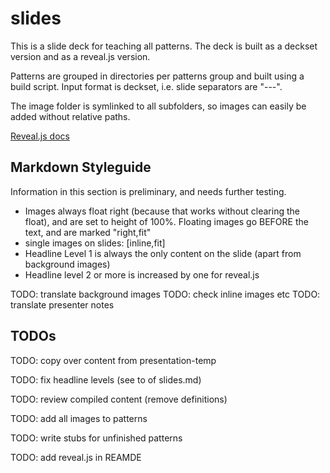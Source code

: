 # slides

This is a slide deck for teaching all patterns. The deck is built as a deckset version and as a reveal.js version.

Patterns are grouped in directories per patterns group and built using a build script. Input format is deckset, i.e. slide separators are "---".

The image folder is symlinked to all subfolders, so images can easily be added without relative paths.

[Reveal.js docs](https://github.com/hakimel/reveal.js/blob/master/README.md)

## Markdown Styleguide

Information in this section is preliminary, and needs further testing.

* Images always float right (because that works without clearing the float), and are set to height of 100%. Floating images go BEFORE the text, and are marked "right,fit"
* single images on slides: [inline,fit]
* Headline Level 1 is always the only content on the slide (apart from background images)
* Headline level 2  or more is increased by one for reveal.js


TODO: translate background images
TODO: check inline images etc
TODO: translate presenter notes

## TODOs

TODO: copy over content from presentation-temp

TODO: fix headline levels (see to of slides.md)

TODO: review compiled content (remove definitions)

TODO: add all images to patterns


TODO: write stubs for unfinished patterns

TODO: add reveal.js in REAMDE



